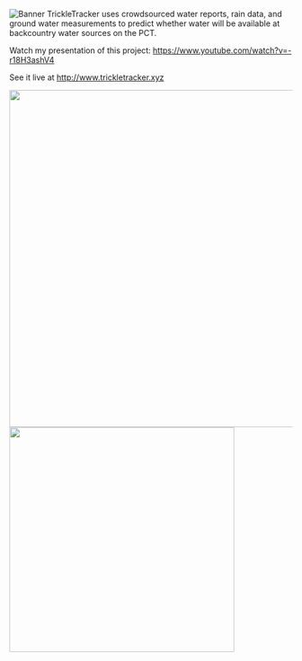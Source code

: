 ![Banner](https://raw.githubusercontent.com/ishmandoo/trickle-tracker/master/static/img/banner.png)
TrickleTracker uses crowdsourced water reports, rain data, and ground water measurements to predict whether water will be available at backcountry water sources on the PCT.

Watch my presentation of this project:
https://www.youtube.com/watch?v=-r18H3ashV4

See it live at
http://www.trickletracker.xyz


<img src="https://raw.githubusercontent.com/ishmandoo/trickle-tracker/master/static/img/classifier.png" width="600" />

<img src="https://raw.githubusercontent.com/ishmandoo/trickle-tracker/master/static/img/screenshot.png" width="400" />
